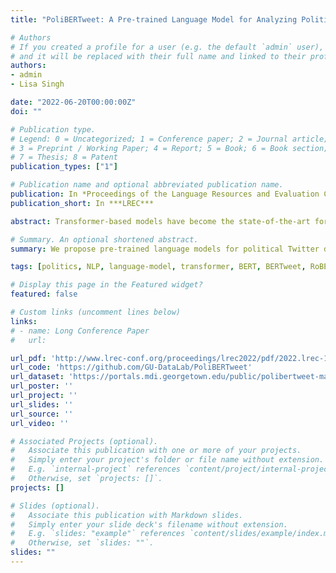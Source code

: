```yaml
---
title: "PoliBERTweet: A Pre-trained Language Model for Analyzing Political Content on Twitter"

# Authors
# If you created a profile for a user (e.g. the default `admin` user), write the username (folder name) here 
# and it will be replaced with their full name and linked to their profile.
authors:
- admin
- Lisa Singh

date: "2022-06-20T00:00:00Z"
doi: ""

# Publication type.
# Legend: 0 = Uncategorized; 1 = Conference paper; 2 = Journal article;
# 3 = Preprint / Working Paper; 4 = Report; 5 = Book; 6 = Book section;
# 7 = Thesis; 8 = Patent
publication_types: ["1"]

# Publication name and optional abbreviated publication name.
publication: In *Proceedings of the Language Resources and Evaluation Conference  (LREC)*
publication_short: In ***LREC***

abstract: Transformer-based models have become the state-of-the-art for numerous natural language processing (NLP) tasks, especially for noisy data sets, including social media posts. For example, BERTweet, pre-trained RoBERTa on a large amount of Twitter data, has achieved state-of-the-art results on several Twitter NLP tasks. We argue that it is not only important to have general pre-trained models for a social media platform, but also domain-specific ones that better capture domain-specific language context. Domain-specific resources are not only important for NLP tasks associated with a specific domain, but they are also useful for understanding language differences across domains. One domain that receives a large amount of attention is politics, more specifically political elections. Towards that end, we release PoliBERTweet, a pre-trained language model trained from BERTweet on over 83M US 2020 election-related English tweets. While the construction of the resource is fairly straightforward, we believe that it can be used for many important downstream tasks involving language, including political misinformation analysis and election public opinion analysis. To show the value of this resource, we evaluate PoliBERTweet on different NLP tasks. The results show that our model outperforms general-purpose language models in domain-specific contexts, highlighting the value of domain-specific models for more detailed linguistic analysis. We also extend other existing language models with a sample of these data and show their value for presidential candidate stance detection, a context-specific task. We release PoliBERTweet and these other models to the community to advance interdisciplinary research related to Election 2020.

# Summary. An optional shortened abstract.
summary: We propose pre-trained language models for political Twitter data. We evaluate all models and report results. We release both data and pre-trained models.

tags: [politics, NLP, language-model, transformer, BERT, BERTweet, RoBERTa, election-2020, twitter]

# Display this page in the Featured widget?
featured: false

# Custom links (uncomment lines below)
links:
# - name: Long Conference Paper
#   url: 

url_pdf: 'http://www.lrec-conf.org/proceedings/lrec2022/pdf/2022.lrec-1.801.pdf'
url_code: 'https://github.com/GU-DataLab/PoliBERTweet'
url_dataset: 'https://portals.mdi.georgetown.edu/public/polibertweet-masked-token-prediction'
url_poster: ''
url_project: ''
url_slides: ''
url_source: ''
url_video: ''

# Associated Projects (optional).
#   Associate this publication with one or more of your projects.
#   Simply enter your project's folder or file name without extension.
#   E.g. `internal-project` references `content/project/internal-project/index.md`.
#   Otherwise, set `projects: []`.
projects: []

# Slides (optional).
#   Associate this publication with Markdown slides.
#   Simply enter your slide deck's filename without extension.
#   E.g. `slides: "example"` references `content/slides/example/index.md`.
#   Otherwise, set `slides: ""`.
slides: ""
---
```

